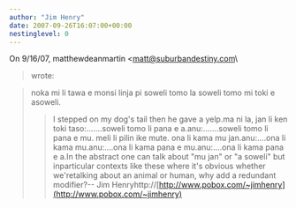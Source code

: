 ```yaml
---
author: "Jim Henry"
date: 2007-09-26T16:07:00+00:00
nestinglevel: 0
---
```

On 9/16/07, matthewdeanmartin <[matt@suburbandestiny.com](mailto://matt@suburbandestiny.com)\
> wrote:

> noka mi li tawa e monsi linja pi soweli tomo la soweli tomo mi toki e asoweli.
>> I stepped on my dog's tail then he gave a yelp.ma ni la, jan li ken toki taso:.......soweli tomo li pana e a.anu:.......soweli tomo li pana e mu.
> meli li pilin ike mute. ona li kama mu jan.anu:....ona li kama mu.anu:....ona li kama pana e mu.anu:....ona li kama pana e a.In the abstract one can talk about "mu jan" or "a soweli" but inparticular contexts like these where it's obvious whether we'retalking about an animal or human, why add a redundant modifier?--
Jim Henryhttp://[http://www.pobox.com/~jimhenry](http://www.pobox.com/~jimhenry)